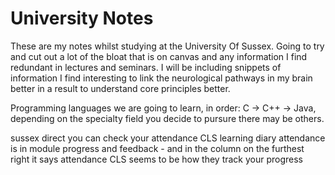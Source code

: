 # University Notes

These are my notes whilst studying at the University Of Sussex. Going to try and cut out a lot of the bloat that is on canvas and any information I find redundant in lectures and seminars. I will be including snippets of information I find interesting to link the neurological pathways in my brain better in a result to understand core principles better.

Programming languages we are going to learn, in order: C -&gt; C++ -&gt; Java, depending on the specialty field you decide to pursure there may be others.

sussex direct you can check your attendance CLS learning diary attendance is in module progress and feedback - and in the column on the furthest right it says attendance CLS seems to be how they track your progress

